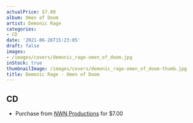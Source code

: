 ```yaml
---
actualPrice: $7.00
album: Omen of Doom
artist: Demonic Rage
categories:
- CD
date: '2021-06-26T15:23:05'
draft: false
images:
- /images/covers/demonic_rage-omen_of_doom.jpg
inStock: true
thumbnailImage: /images/covers/demonic_rage-omen_of_doom-thumb.jpg
title: Demonic Rage - Omen of Doom
---
```


## CD
* Purchase from [NWN Productions](http://shop.nwnprod.com/index.php?route=product/product&path=93&product_id=2695&sort=pd.name&order=ASC) for $7.00
